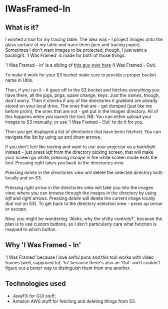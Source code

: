 # IWasFramed-In
    
## What is it? 
    
I wanted a tool for my tracing table. The idea was - I project images onto the glass surface of my table and trace them (pen and tracing paper). Sometimes I don't want images to be projected, though, I just want a backlight. 'I Was Framed' is made for both of those things.
    
'I Was Framed - In' is a sibling of [this guy over here](https://github.com/comeonism/IWasFramed-Out/) (I Was Framed - Out). 
    
To make it work for your S3 bucket make sure to provide a proper bucket name in Utils.
    
Then, if you run it - it goes off to the S3 bucket and fetches everything you have there, all the jpgs, pngs, spare change, keys. Just the names, though, don't worry. Then it checks if any of the directories it grabbed are already stored on your local drive. The ones that are - get dumped (just like me before prom), the ones that are not - get put in the Images directory. All of this happens when you launch the tool. NB: You can either upload your images to S3 manually, or use 'I Was Framed - Out' to do it for you.
    
Then you get displayed a list of directories that have been fetched. You can navigate the list by using *up* and *down* arrows. 

If you don't feel like tracing and want to use your projector as a backlight instead - just press *left* from the directory picking screen, that will make your screen go white, pressing *escape* in the white screen mode exits the tool. Pressing *right* takes you back to the directories view. 

Pressing *delete* in the directories view will delete the selected directory both locally and on S3. 

Pressing *right* arrow in the directories view will take you into the images view, where you can browse through the images in the directory by using *left* and *right* arrows. Pressing *delete* will delete the current image locally (but not on S3). To get back to the directory selection view - press *up arrow* or *escape*.

Now, you might be wondering: 'Aleks, why the shitty controls?', because the plan is to use custom buttons, so I don't particularly care what function is mapped to which button.
        
     
## Why 'I Was Framed - In'
    
'I Was Framed' because I love awful puns and this tool works with video frames (well, supposed to). 
'In' because there's also an 'Out' and I couldn't figure out a better way to distinguish them from one another. 
    
    
## Technologies used

- JavaFX for GUI stuff;
- Amazon AWS stuff for fetching and deleting things from S3.
